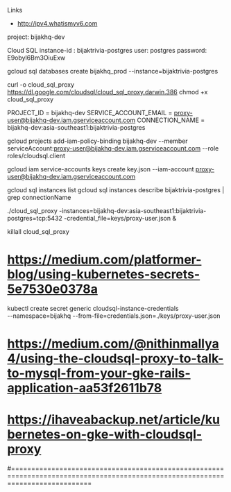 Links
- http://ipv4.whatismyv6.com


project: bijakhq-dev

Cloud SQL
instance-id : bijaktrivia-postgres
user: postgres
password: E9obyl6Bm3OiuExw


gcloud sql databases create bijakhq_prod --instance=bijaktrivia-postgres

curl -o cloud_sql_proxy https://dl.google.com/cloudsql/cloud_sql_proxy.darwin.386
chmod +x cloud_sql_proxy

PROJECT_ID = bijakhq-dev
SERVICE_ACCOUNT_EMAIL = proxy-user@bijakhq-dev.iam.gserviceaccount.com
CONNECTION_NAME = bijakhq-dev:asia-southeast1:bijaktrivia-postgres

gcloud projects add-iam-policy-binding bijakhq-dev --member \
serviceAccount:proxy-user@bijakhq-dev.iam.gserviceaccount.com --role roles/cloudsql.client

gcloud iam service-accounts keys create key.json --iam-account proxy-user@bijakhq-dev.iam.gserviceaccount.com

gcloud sql instances list
gcloud sql instances describe bijaktrivia-postgres | grep connectionName

./cloud_sql_proxy -instances=bijakhq-dev:asia-southeast1:bijaktrivia-postgres=tcp:5432 -credential_file=keys/proxy-user.json &

killall cloud_sql_proxy


# https://medium.com/platformer-blog/using-kubernetes-secrets-5e7530e0378a

kubectl create secret generic cloudsql-instance-credentials \
--namespace=bijakhq --from-file=credentials.json=./keys/proxy-user.json

# https://medium.com/@nithinmallya4/using-the-cloudsql-proxy-to-talk-to-mysql-from-your-gke-rails-application-aa53f2611b78
# https://ihaveabackup.net/article/kubernetes-on-gke-with-cloudsql-proxy

#================================================================================================================================

